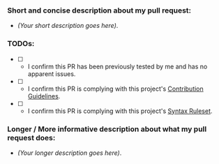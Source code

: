 ### Short and concise description about my pull request:

- *(Your short description goes here)*.

### TODOs:

- [ ] - I confirm this PR has been previously tested by me and has no apparent issues.
- [ ] - I confirm this PR is complying with this project's [Contribution Guidelines](https://github.com/RimworldTogether/Rimworld-Together/blob/development/.github/CONTRIBUTING.md).
- [ ] - I confirm this PR is complying with this project's [Syntax Ruleset](https://github.com/RimworldTogether/Rimworld-Together/blob/development/.github/SYNTAX.md).

### Longer / More informative description about what my pull request does:

- *(Your longer description goes here)*.
